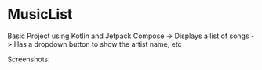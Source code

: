 # MusicList
Basic Project using Kotlin and Jetpack Compose
-> Displays a list of songs 
-> Has a dropdown button to show the artist name, etc

Screenshots: 
